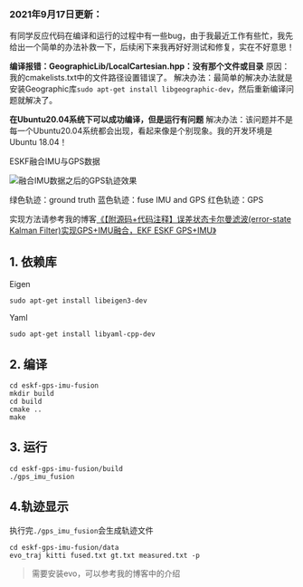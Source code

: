 ### 2021年9月17日更新：
有同学反应代码在编译和运行的过程中有一些bug，由于我最近工作有些忙，我先给出一个简单的办法补救一下，后续闲下来我再好好测试和修复，实在不好意思！

**编译报错：GeographicLib/LocalCartesian.hpp：没有那个文件或目录**
原因：我的cmakelists.txt中的文件路径设置错误了。
解决办法：最简单的解决办法就是安装Geographic库`sudo apt-get install libgeographic-dev`，然后重新编译问题就解决了。

**在Ubuntu20.04系统下可以成功编译，但是运行有问题**
解决办法：该问题并不是每一个Ubuntu20.04系统都会出现，看起来像是个别现象。我的开发环境是Ubuntu 18.04！


ESKF融合IMU与GPS数据


![融合IMU数据之后的GPS轨迹效果](https://img-blog.csdnimg.cn/20210304150232490.png?x-oss-process=image/watermark,type_ZmFuZ3poZW5naGVpdGk,shadow_10,text_aHR0cHM6Ly9ibG9nLmNzZG4ubmV0L3UwMTEzNDE4NTY=,size_16,color_FFFFFF,t_70#pic_center)

绿色轨迹：ground truth
蓝色轨迹：fuse IMU and GPS
红色轨迹：GPS

实现方法请参考我的博客[《【附源码+代码注释】误差状态卡尔曼滤波(error-state Kalman Filter)实现GPS+IMU融合，EKF ESKF GPS+IMU》](https://blog.csdn.net/u011341856/article/details/114262451)

## 1.  依赖库

Eigen

```shell
sudo apt-get install libeigen3-dev
```

Yaml

```shell
sudo apt-get install libyaml-cpp-dev
```

## 2. 编译

```shell
cd eskf-gps-imu-fusion
mkdir build
cd build
cmake ..
make 
```

## 3. 运行

```shell
cd eskf-gps-imu-fusion/build
./gps_imu_fusion
```

## 4.轨迹显示

执行完`./gps_imu_fusion`会生成轨迹文件

```shell
cd eskf-gps-imu-fusion/data
evo_traj kitti fused.txt gt.txt measured.txt -p
```

> 需要安装evo，可以参考我的博客中的介绍
